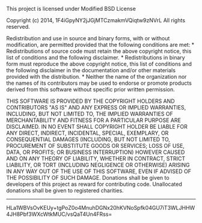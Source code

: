 This project is licensed under Modified BSD License

Copyright (c) 2014, 1F4iGpyNY2jJGjMTCzmakmVQiqtw9zNVrL
All rights reserved.

Redistribution and use in source and binary forms, with or without
modification, are permitted provided that the following conditions are met:
    * Redistributions of source code must retain the above copyright
      notice, this list of conditions and the following disclaimer.
    * Redistributions in binary form must reproduce the above copyright
      notice, this list of conditions and the following disclaimer in the
      documentation and/or other materials provided with the distribution.
    * Neither the name of the organization  nor the
      names of its contributors may be used to endorse or promote products
      derived from this software without specific prior written permission.

THIS SOFTWARE IS PROVIDED BY THE COPYRIGHT HOLDERS AND CONTRIBUTORS "AS IS" AND
ANY EXPRESS OR IMPLIED WARRANTIES, INCLUDING, BUT NOT LIMITED TO, THE IMPLIED
WARRANTIES OF MERCHANTABILITY AND FITNESS FOR A PARTICULAR PURPOSE ARE
DISCLAIMED. IN NO EVENT SHALL COPYRIGHT HOLDER BE LIABLE FOR ANY
DIRECT, INDIRECT, INCIDENTAL, SPECIAL, EXEMPLARY, OR CONSEQUENTIAL DAMAGES
(INCLUDING, BUT NOT LIMITED TO, PROCUREMENT OF SUBSTITUTE GOODS OR SERVICES;
LOSS OF USE, DATA, OR PROFITS; OR BUSINESS INTERRUPTION) HOWEVER CAUSED AND
ON ANY THEORY OF LIABILITY, WHETHER IN CONTRACT, STRICT LIABILITY, OR TORT
(INCLUDING NEGLIGENCE OR OTHERWISE) ARISING IN ANY WAY OUT OF THE USE OF THIS
SOFTWARE, EVEN IF ADVISED OF THE POSSIBILITY OF SUCH DAMAGE.
Donations shall be given to developers of this project as reward for contributing code. Unallocated donations shall be given to registered charities.

---
HLa1WBVsOvKEUy+tgPoZ0o4MnuhDGNx20hKVNoSpfk04GU7iT3WLJHHW4JH8Pbf3WXcWtkMUC/vsQaT4Un4FRss=
